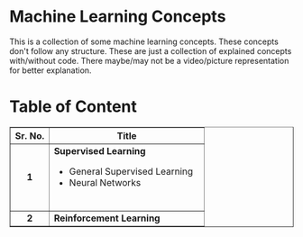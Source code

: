 # Machine Learning Concepts

This is a collection of some machine learning concepts. 
These concepts don't follow any structure. 
These are just a collection of explained concepts with/without code. 
There maybe/may not be a video/picture representation for better explanation.





# Table of Content

<table width=100% border=1 cellpadding="10" cellspacing="1">
<colgroup>
</colgroup>
<thead>
  <tr>
    <th width=20%><center>Sr. No.</center></th>
    <th width=80%>Title</th>
  </tr>
</thead>
<tbody>
  <tr>
    <td><center><b>1</b></center></td>
    <td><b>Supervised Learning</b>
      <ul>
        <li>General Supervised Learning</li>
        <li>Neural Networks</li>
      </ul>
      <br></td>
  </tr>
  <tr>
    <td><center><b>2</b></center></td>
    <td><b>Reinforcement Learning</b></td>
  </tr>
</tbody>
</table>



